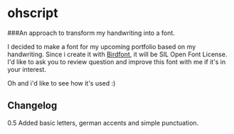 ohscript
========

###An approach to transform my handwriting into a font.

I decided to make a font for my upcoming portfolio based on my handwriting.
Since i create it with [Birdfont](http://birdfont.org/), it will be SIL Open Font License.
I'd like to ask you to review question and improve this font with me if it's in your interest.

Oh and i'd like to see how it's used :)

Changelog
---
0.5 Added basic letters, german accents and simple punctuation.

